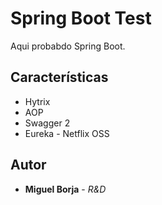 # Spring Boot Test

Aqui probabdo Spring Boot.

## Características

* Hytrix
* AOP
* Swagger 2
* Eureka - Netflix OSS

## Autor

* **Miguel Borja** - *R&D*
